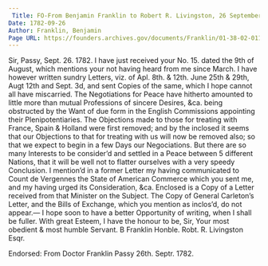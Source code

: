 ```yaml
---
 Title: FO-From Benjamin Franklin to Robert R. Livingston, 26 September 1782
Date: 1782-09-26
Author: Franklin, Benjamin
Page URL: https://founders.archives.gov/documents/Franklin/01-38-02-0113
---
```


Sir,
Passy, Sept. 26. 1782.
I have just received your No. 15. dated the 9th of August, which mentions your not having heard from me since March. I have however written sundry Letters, viz. of Apl. 8th. & 12th. June 25th & 29th, Augt 12th and Sept. 3d, and sent Copies of the same, which I hope cannot all have miscarried.
The Negotiations for Peace have hitherto amounted to little more than mutual Professions of sincere Desires, &ca. being obstructed by the Want of due form in the English Commissions appointing their Plenipotentiaries. The Objections made to those for treating with France, Spain & Holland were first removed; and by the inclosed it seems that our Objections to that for treating with us will now be removed also; so that we expect to begin in a few Days our Negociations. But there are so many Interests to be consider’d and settled in a Peace between 5 different Nations, that it will be well not to flatter ourselves with a very speedy Conclusion. I mention’d in a former Letter my having communicated to Count de Vergennes the State of American Commerce which you sent me, and my having urged its Consideration, &ca. Enclosed is a Copy of a Letter received from that Minister on the Subject.
The Copy of General Carleton’s Letter, and the Bills of Exchange, which you mention as inclos’d, do not appear.— I hope soon to have a better Opportunity of writing, when I shall be fuller.
With great Esteem, I have the honour to be, Sir, Your most obedient & most humble Servant.
B Franklin
Honble. Robt. R. Livingston Esqr.
 
Endorsed: From Doctor Franklin Passy 26th. Septr. 1782.

